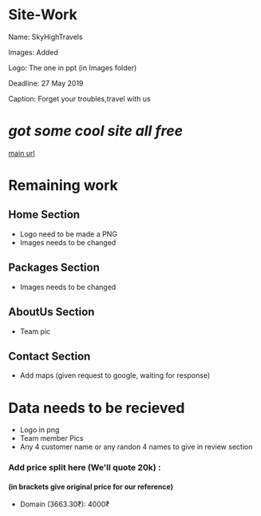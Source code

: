 # Site-Work

Name: SkyHighTravels

Images: Added

Logo: The one in ppt (in Images folder)

Deadline: 27 May 2019

Caption: Forget your troubles,travel with us

# _got some cool site all free_

[main url](https://colorlib.com/wp/free-travel-website-templates/)

# Remaining work

## Home Section

- Logo need to be made a PNG
- Images needs to be changed

## Packages Section

- Images needs to be changed

## AboutUs Section

- Team pic

## Contact Section

- Add maps (given request to google, waiting for response)

# Data needs to be recieved

- Logo in png
- Team member Pics
- Any 4 customer name or any randon 4 names to give in review section

### Add price split here (We'll quote 20k) :

#### (in brackets give original price for our reference)

- Domain (3663.30₹): 4000₹

